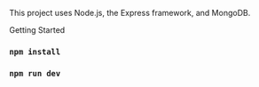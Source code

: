 This project uses Node.js, the Express framework, and MongoDB.

Getting Started

### `npm install`
### `npm run dev`
